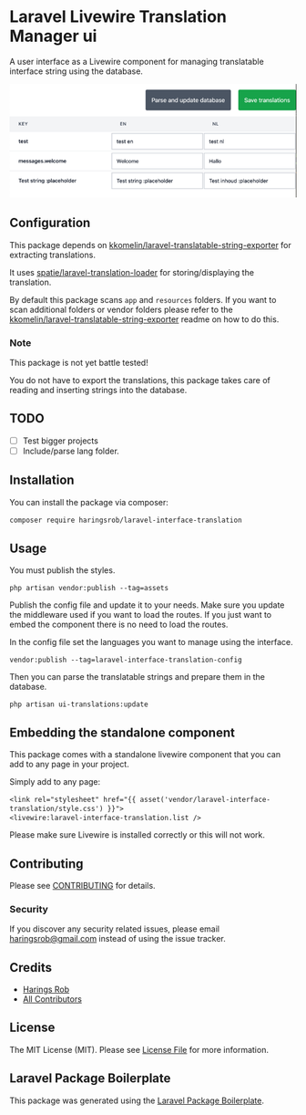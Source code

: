 # Laravel Livewire Translation Manager ui

A user interface as a Livewire component for managing translatable interface string using the database.

![demo](.github/img.png)

## Configuration

This package depends on [kkomelin/laravel-translatable-string-exporter](https://github.com/kkomelin/laravel-translatable-string-exporter)
for extracting translations.

It uses [spatie/laravel-translation-loader](https://github.com/spatie/laravel-translation-loader)
for storing/displaying the translation.

By default this package scans `app` and `resources` folders. If you want to scan additional folders or vendor folders
please refer to the [kkomelin/laravel-translatable-string-exporter](https://github.com/kkomelin/laravel-translatable-string-exporter) readme on how to do this.

### Note

This package is not yet battle tested!

You do not have to export the translations, this package takes care of reading and inserting strings into the database.

## TODO

- [ ] Test bigger projects
- [ ] Include/parse lang folder.

## Installation

You can install the package via composer:

```bash
composer require haringsrob/laravel-interface-translation
```

## Usage

You must publish the styles.

```
php artisan vendor:publish --tag=assets
```

Publish the config file and update it to your needs. Make sure you update the middleware used if you want to load
the routes. If you just want to embed the component there is no need to load the routes.

In the config file set the languages you want to manage using the interface.

```
vendor:publish --tag=laravel-interface-translation-config
```

Then you can parse the translatable strings and prepare them in the database.

```
php artisan ui-translations:update
```

## Embedding the standalone component

This package comes with a standalone livewire component that you can add to any page in your project.

Simply add to any page:
```
<link rel="stylesheet" href="{{ asset('vendor/laravel-interface-translation/style.css') }}">
<livewire:laravel-interface-translation.list />
```

Please make sure Livewire is installed correctly or this will not work.

## Contributing

Please see [CONTRIBUTING](CONTRIBUTING.md) for details.

### Security

If you discover any security related issues, please email haringsrob@gmail.com instead of using the issue tracker.

## Credits

-   [Harings Rob](https://github.com/haringsrob)
-   [All Contributors](../../contributors)

## License

The MIT License (MIT). Please see [License File](LICENSE.md) for more information.

## Laravel Package Boilerplate

This package was generated using the [Laravel Package Boilerplate](https://laravelpackageboilerplate.com).

